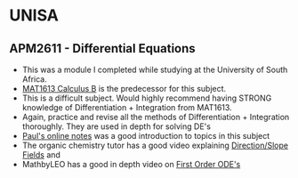 # UNISA

## APM2611 - Differential Equations
- This was a module I completed while studying at the University of South Africa.
- [MAT1613 Calculus B](https://github.com/luyandamncube/UNISA/tree/master/year2/MAT1613) is the predecessor for this subject. 
- This is a difficult subject. Would highly recommend having STRONG knowledge of Differentiation + Integration from MAT1613. 
- Again, practice and revise all the methods of  Differentiation + Integration thoroughly. They are used in depth for solving DE's
- [Paul's online notes](https://tutorial.math.lamar.edu/Classes/DE/DE.aspx) was a good introduction to topics in this subject
- The organic chemistry tutor has a good video explaining [Direction/Slope Fields](https://www.youtube.com/watch?v=Wr9VOum9Co0) and 
- MathbyLEO has a good in depth video on [First Order ODE's](https://www.youtube.com/watch?v=IFpT-Ptmkyg)
